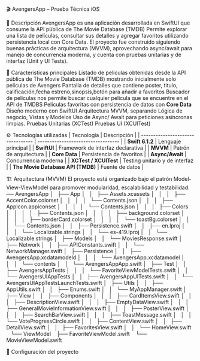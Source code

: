 🎬 AvengersApp – Prueba Técnica iOS 

📱 Descripción
AvengersApp es una aplicación desarrollada en SwiftUI que consume la API pública de The Movie Database (TMDB)
Permite explorar una lista de películas, consultar sus detalles y agregar favoritos utilizando persistencia local con Core Data.
El proyecto fue construido siguiendo buenas prácticas de arquitectura (MVVM), aprovechando async/await para manejo de concurrencia moderna, y cuenta con pruebas unitarias y de interfaz (Unit y UI Tests).

🧩 Características principales
Listado de peliculas obtenidas desde la API pública de The Movie Database (TMDB) mostrando inicialmente solo peliculas de Avengers
Pantalla de detalles que contiene poster, titulo, calificación,fecha estreno,sinopsis,botón para añadir a favoritos
Buscador de peliculas nos permite buscar cualquier pelicula que se encuentre en el API de TMDBS
Peliculas favoritas con persistencia de datos con **Core Data**
Diseño moderno con SwiftUI
Arquitectura MVVM, separando Lógica de negocio, Vistas y Modelos
Uso de Async/ Await para peticiones asíncronas limpias.
Pruebas Unitarias (XCTest)
Pruebas UI (XCUITest)

⚙️ Tecnologías utilizadas
| Tecnología                        | Descripción                        |
| --------------------------------- | ---------------------------------- |
| **Swift 6.1.2**                   | Lenguaje principal                 |
| **SwiftUI**                       | Framework de interfaz declarativa  |
| **MVVM**                          | Patrón de arquitectura             |
| **Core Data**                     | Persistencia de favoritos          |
| **Async/Await**                   | Concurrencia moderna               |
| **XCTest / XCUITest**             | Testing unitario y de interfaz     |
| **The Movie Database API (TMDB)** | Fuente de datos                    |

🏗️ Arquitectura (MVVM)
El proyecto está organizado bajo el patrón Model-View-ViewModel para promover modularidad, escalabilidad y testabilidad.
── AvengersApp
│   ├── App
│   │   ├── Assets.xcassets
│   │   │   ├── AccentColor.colorset
│   │   │   │   └── Contents.json
│   │   │   ├── AppIcon.appiconset
│   │   │   │   └── Contents.json
│   │   │   ├── Colors
│   │   │   │   ├── Contents.json
│   │   │   │   ├── background.colorset
│   │   │   │   ├── borderCard.colorset
│   │   │   │   └── toastBg.colorset
│   │   │   └── Contents.json
│   │   ├── Persistence.swift
│   │   ├── en.lproj
│   │   │   └── Localizable.strings
│   │   └── es-419.lproj
│   │       └── Localizable.strings
│   ├── Models
│   │   └── MoviesResponse.swift
│   ├── Network
│   │   ├── APIConstants.swift
│   │   └── NetworkManager.swift
│   ├── Persistence
│   │   ├── AvengersApp.xcdatamodeld
│   │   │   └── AvengersApp.xcdatamodel
│   │   │       └── contents
│   │   └── AvengersAppApp.swift
│   ├── Test
│   │   ├── AvengersAppTests
│   │   │   └── FavoriteViewModelTests.swift
│   │   └── AvengersUIAppTests
│   │       ├── AvengersAppUITests.swift
│   │       └── AvengersUIAppTestsLaunchTests.swift
│   ├── Utils
│   │   ├── AppUtils.swift
│   │   ├── Enums.swift
│   │   └── MyAppManager.swift
│   ├── View
│   │   ├── Components
│   │   │   ├── CardItemsView.swift
│   │   │   ├── DescriptionView.swift
│   │   │   ├── EmptyDataView.swift
│   │   │   ├── GeneralMovieInformationView.swift
│   │   │   ├── PosterView.swift
│   │   │   ├── SearchBarView.swift
│   │   │   ├── ToastMessage.swift
│   │   │   └── VoteProgressCircle.swift
│   │   ├── ContentView.swift
│   │   ├── DetailView.swift
│   │   ├── FavoritesView.swift
│   │   └── HomeView.swift
    └── ViewModel
        ├── FavoriteViewModel.swift
        └── MovieViewModel.swift 

🔑 Configuración del proyecto
```bash 
